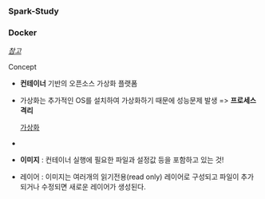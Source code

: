 ### Spark-Study 



### Docker

[_참고_](https://subicura.com/2017/01/19/docker-guide-for-beginners-1.html)

Concept

- **컨테이너** 기반의 오픈소스 가상화 플랫폼

- 가상화는 추가적인 OS를 설치하여 가상화하기 때문에 성능문제 발생 => **프로세스 격리**


  [가상화](https://www.google.co.kr/url?sa=i&rct=j&q=&esrc=s&source=images&cd=&cad=rja&uact=8&ved=0ahUKEwjH0fHcmrHYAhUBNbwKHQpwC0kQjRwIBw&url=https%3A%2F%2Fwww.infoworld.com%2Farticle%2F3204171%2Flinux%2Fwhat-is-docker-linux-containers-explained.html&psig=AOvVaw3p6wqXAozq08QthJoEQzn4&ust=1514705182115620)

- ​



- **이미지**  : 컨테이너 실행에 필요한 파일과 설정값 등을 포함하고 있는 것!
- 레이어 : 이미지는 여러개의 읽기전용(read only) 레이어로 구성되고 파일이 추가되거나 수정되면 새로운 레이어가 생성된다.

